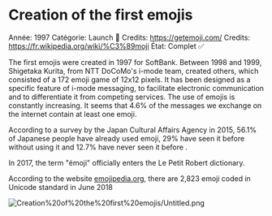 # Creation of the first emojis

Année: 1997
Catégorie: Launch 🚀
Credits: https://getemoji.com/
Credits: https://fr.wikipedia.org/wiki/%C3%89moji
État: Complet ✅

The first emojis were created in 1997 for SoftBank. Between 1998 and 1999, Shigetaka Kurita, from NTT DoCoMo's i-mode team, created others, which consisted of a 172 emoji game of 12x12 pixels. It has been designed as a specific feature of i-mode messaging, to facilitate electronic communication and to differentiate it from competing services. The use of emojis is constantly increasing. It seems that 4.6% of the messages we exchange on the internet contain at least one emoji.

According to a survey by the Japan Cultural Affairs Agency in 2015, 56.1% of Japanese people have already used emoji, 29% have seen it before without using it and 12.7% have never seen it before .

In 2017, the term "émoji" officially enters the Le Petit Robert dictionary.

According to the website [emojipedia.org](http://emojipedia.org/), there are 2,823 emoji coded in Unicode standard in June 2018

![Creation%20of%20the%20first%20emojis/Untitled.png](Creation%20of%20the%20first%20emojis/Untitled.png)